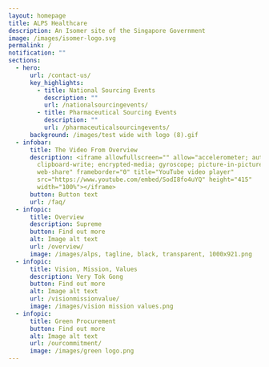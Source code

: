 ```yaml
---
layout: homepage
title: ALPS Healthcare
description: An Isomer site of the Singapore Government
image: /images/isomer-logo.svg
permalink: /
notification: ""
sections:
  - hero:
      url: /contact-us/
      key_highlights:
        - title: National Sourcing Events
          description: ""
          url: /nationalsourcingevents/
        - title: Pharmaceutical Sourcing Events
          description: ""
          url: /pharmaceuticalsourcingevents/
      background: /images/test wide with logo (8).gif
  - infobar:
      title: The Video From Overview
      description: <iframe allowfullscreen="" allow="accelerometer; autoplay;
        clipboard-write; encrypted-media; gyroscope; picture-in-picture;
        web-share" frameborder="0" title="YouTube video player"
        src="https://www.youtube.com/embed/SodI8fo4uYQ" height="415"
        width="100%"></iframe>
      button: Button text
      url: /faq/
  - infopic:
      title: Overview
      description: Supreme
      button: Find out more
      alt: Image alt text
      url: /overview/
      image: /images/alps, tagline, black, transparent, 1000x921.png
  - infopic:
      title: Vision, Mission, Values
      description: Very Tok Gong
      button: Find out more
      alt: Image alt text
      url: /visionmissionvalue/
      image: /images/vision mission values.png
  - infopic:
      title: Green Procurement
      button: Find out more
      alt: Image alt text
      url: /ourcommitment/
      image: /images/green logo.png
---
```

